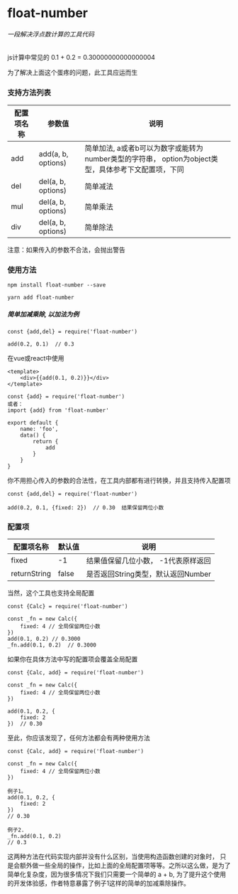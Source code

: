 # float-number

###### 一段解决浮点数计算的工具代码

js计算中常见的 0.1 + 0.2 = 0.30000000000000004

为了解决上面这个蛋疼的问题，此工具应运而生

### 支持方法列表

配置项名称 | 参数值 | 说明
---|---|---
add | add(a, b, options) | 简单加法, a或者b可以为数字或能转为number类型的字符串， option为object类型，具体参考下文配置项，下同
del | del(a, b, options) | 简单减法
mul | del(a, b, options) | 简单乘法
div | del(a, b, options) | 简单除法

注意：如果传入的参数不合法，会抛出警告

### 使用方法

    npm install float-number --save
    
    yarn add float-number

##### 简单加减乘除, 以加法为例

    const {add,del} = require('float-number')

    add(0.2, 0.1)  // 0.3
    
在vue或react中使用
    
    <template>
        <div>{{add(0.1, 0.2)}}</div>
    </template>
    
    const {add} = require('float-number')
    或者：
    import {add} from 'float-number'
    
    export default {
        name: 'foo',
        data() {
            return {
                add
            }
        }
    }
    
你不用担心传入的参数的合法性，在工具内部都有进行转换，并且支持传入配置项

    const {add,del} = require('float-number')

    add(0.2, 0.1, {fixed: 2})  // 0.30  结果保留两位小数

### 配置项


配置项名称 | 默认值 | 说明
---|---|---
fixed | -1 | 结果值保留几位小数， -1代表原样返回
returnString | false | 是否返回String类型，默认返回Number

当然，这个工具也支持全局配置

    const {Calc} = require('float-number')
    
    const _fn = new Calc({
        fixed: 4 // 全局保留两位小数
    })
    add(0.1, 0.2) // 0.3000
    _fn.add(0.1, 0.2)  // 0.3000
    
如果你在具体方法中写的配置项会覆盖全局配置

    const {Calc, add} = require('float-number')
    
    const _fn = new Calc({
        fixed: 4 // 全局保留两位小数
    })
    
    add(0.1, 0.2, {
        fixed: 2
    })  // 0.30
    
至此，你应该发现了，任何方法都会有两种使用方法

    const {Calc, add} = require('float-number')
    
    const _fn = new Calc({
        fixed: 4 // 全局保留两位小数
    })
    
    例子1。
    add(0.1, 0.2, {
        fixed: 2
    })  
    // 0.30
    
    例子2.
    _fn.add(0.1, 0.2)
    // 0.3
    
这两种方法在代码实现内部并没有什么区别，当使用构造函数创建的对象时， 只是会额外做一些全局的操作，比如上面的全局配置项等等。之所以这么做，是为了简单化复杂度，因为很多情况下我们只需要一个简单的 a + b, 为了提升这个使用的开发体验感，作者特意暴露了例子1这样的简单的加减乘除操作。

